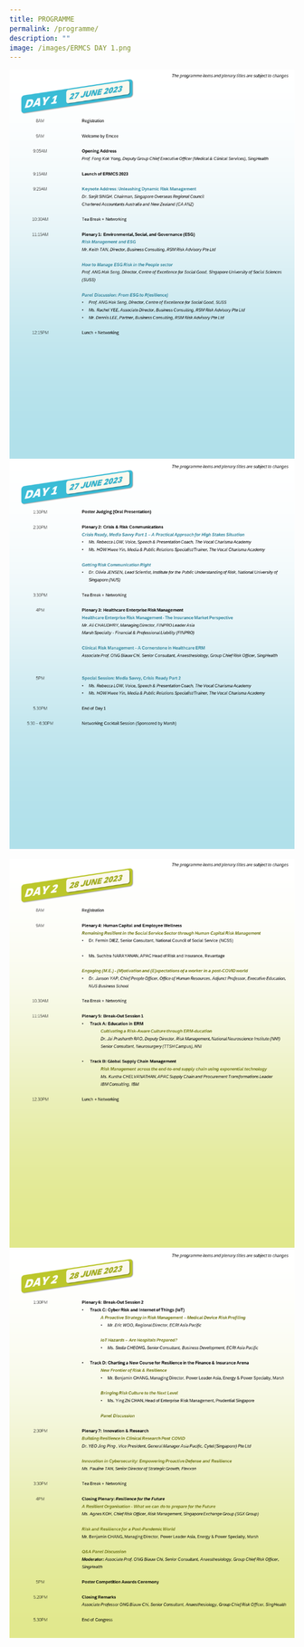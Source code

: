 ```yaml
---
title: PROGRAMME
permalink: /programme/
description: ""
image: /images/ERMCS DAY 1.png
---
```

![](/images/day1-1.PNG)
![](/images/day1-2.PNG)

![](/images/day2-1.PNG)
![](/images/day2-2.PNG)